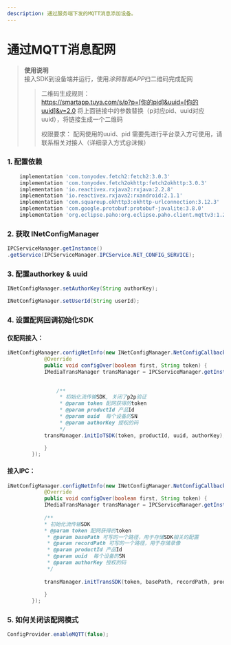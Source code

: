 ```yaml
---
description: 通过服务端下发的MQTT消息添加设备。
---
```


# 通过MQTT消息配网
> **使用说明**  
> 接入SDK到设备端并运行，使用*涂鸦智能APP*扫二维码完成配网
> > 二维码生成规则：  
> > https://smartapp.tuya.com/s/p?p=[你的pid]&uuid=[你的uuid]&v=2.0
> > 将上面链接中的参数替换（p对应pid、uuid对应uuid），将链接生成一个二维码
> > 
> > 权限要求：
> > 配网使用的uuid、pid 需要先进行平台录入方可使用，请联系相关对接人（详细录入方式@沫候）

### **1. 配置依赖**

```groovy
    implementation 'com.tonyodev.fetch2:fetch2:3.0.3'
    implementation 'com.tonyodev.fetch2okhttp:fetch2okhttp:3.0.3'
    implementation 'io.reactivex.rxjava2:rxjava:2.2.8'
    implementation 'io.reactivex.rxjava2:rxandroid:2.1.1'
    implementation 'com.squareup.okhttp3:okhttp-urlconnection:3.12.3'
    implementation 'com.google.protobuf:protobuf-javalite:3.8.0'
    implementation 'org.eclipse.paho:org.eclipse.paho.client.mqttv3:1.2.0'
```

### **2. 获取 INetConfigManager**

```java
IPCServiceManager.getInstance()
.getService(IPCServiceManager.IPCService.NET_CONFIG_SERVICE);
```

### **3. 配置authorkey & uuid**

```java
INetConfigManager.setAuthorKey(String authorKey);

INetConfigManager.setUserId(String userId);
```

### **4. 设置配网回调初始化SDK**

#### **仅配网接入：**

```java
iNetConfigManager.configNetInfo(new INetConfigManager.NetConfigCallback() {
            @Override
            public void configOver(boolean first, String token) {
            IMediaTransManager transManager = IPCServiceManager.getInstance().getService(IPCServiceManager.IPCService.MEDIA_TRANS_SERVICE);
            

				/**
			     * 初始化流传输SDK, 关闭了p2p验证
			     * @param token 配网获得的token
			     * @param productId 产品Id
			     * @param uuid  每个设备的SN
			     * @param authorKey 授权的码
			     */
            transManager.initIoTSDK(token, productId, uuid, authorKey);

            }
        });
```

#### 接入IPC：

```java
iNetConfigManager.configNetInfo(new INetConfigManager.NetConfigCallback() {
            @Override
            public void configOver(boolean first, String token) {
            IMediaTransManager transManager = IPCServiceManager.getInstance().getService(IPCServiceManager.IPCService.MEDIA_TRANS_SERVICE);
            
           	/**			    
            * 初始化流传输SDK
            * @param token 配网获得的token
		     * @param basePath 可写的一个路径，用于存储SDK相关的配置
		     * @param recordPath 可写的一个路径，用于存储录像
		     * @param productId 产品Id
		     * @param uuid  每个设备的SN
		     * @param authorKey 授权的码
		     */
		     
            transManager.initTransSDK(token, basePath, recordPath, productId, uuid, authorKey);
            
            }
        });
```

### 5. 如何关闭该配网模式
```java
ConfigProvider.enableMQTT(false);
```